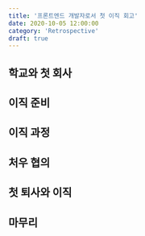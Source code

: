 ```yaml
---
title: '프론트엔드 개발자로서 첫 이직 회고'
date: 2020-10-05 12:00:00
category: 'Retrospective'
draft: true
---
```


## 학교와 첫 회사

## 이직 준비

## 이직 과정

## 처우 협의

## 첫 퇴사와 이직

## 마무리
